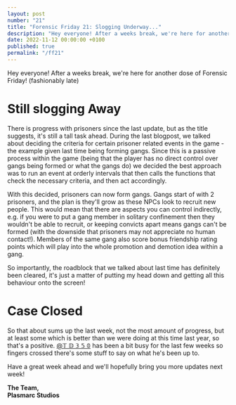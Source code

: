 ```yaml
---
layout: post
number: "21"
title: "Forensic Friday 21: Slogging Underway..."
description: "Hey everyone! After a weeks break, we're here for another dose of Forensic Friday! (fashionably late)"
date: 2022-11-12 00:00:00 +0100
published: true
permalink: "/ff21"
---
```


Hey everyone! After a weeks break, we're here for another dose of Forensic Friday! (fashionably late)

# Still slogging Away

There is progress with prisoners since the last update, but as the title suggests, it's still a tall task ahead. During the last blogpost, we talked about deciding the criteria for certain prisoner related events in the game - the example given last time being forming gangs. Since this is a passive process within the game (being that the player has no direct control over gangs being formed or what the gangs do) we decided the best approach was to run an event at orderly intervals that then calls the functions that check the necessary criteria, and then act accordingly.

With this decided, prisoners can now form gangs. Gangs start of with 2 prisoners, and the plan is they'll grow as these NPCs look to recruit new people. This would mean that there are aspects you can control indirectly, e.g. if you were to put a gang member in solitary confinement then they wouldn't be able to recruit, or keeping convicts apart means gangs can't be formed (with the downside that prisoners may not appreciate no human contact!). Members of the same gang also score bonus friendship rating points which will play into the whole promotion and demotion idea within a gang.

So importantly, the roadblock that we talked about last time has definitely been cleared, it's just a matter of putting my head down and getting all this behaviour onto the screen!


# Case Closed

So that about sums up the last week, not the most amount of progress, but at least some which is better than we were doing at this time last year, so that's a positive. <a href="/@𝕋𝔻𝟛𝟝𝟘">@𝕋 𝔻 𝟛 𝟝 𝟘</a> has been a bit busy for the last few weeks so fingers crossed there's some stuff to say on what he's been up to.

Have a great week ahead and we'll hopefully bring you more updates next week!

**The Team,**\
**Plasmarc Studios**